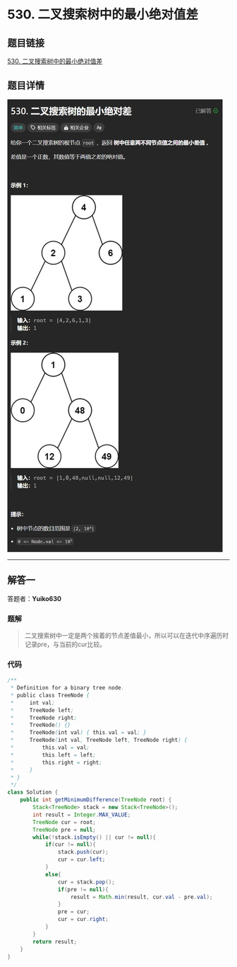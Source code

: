 # 530. 二叉搜索树中的最小绝对值差
## 题目链接  
[530. 二叉搜索树中的最小绝对值差](https://leetcode.cn/problems/minimum-absolute-difference-in-bst/description/)
## 题目详情
![题目图片](Img/530.png)

***
## 解答一
答题者：**Yuiko630**

### 题解
>二叉搜索树中一定是两个挨着的节点差值最小，所以可以在迭代中序遍历时记录pre，与当前的cur比较。

### 代码
``` Java
/**
 * Definition for a binary tree node.
 * public class TreeNode {
 *     int val;
 *     TreeNode left;
 *     TreeNode right;
 *     TreeNode() {}
 *     TreeNode(int val) { this.val = val; }
 *     TreeNode(int val, TreeNode left, TreeNode right) {
 *         this.val = val;
 *         this.left = left;
 *         this.right = right;
 *     }
 * }
 */
class Solution {
    public int getMinimumDifference(TreeNode root) {
        Stack<TreeNode> stack = new Stack<TreeNode>();
        int result = Integer.MAX_VALUE;
        TreeNode cur = root;
        TreeNode pre = null;
        while(!stack.isEmpty() || cur != null){
            if(cur != null){
                stack.push(cur);
                cur = cur.left;
            }
            else{
                cur = stack.pop();
                if(pre != null){
                    result = Math.min(result, cur.val - pre.val);
                }
                pre = cur;
                cur = cur.right;
            }
        }
        return result;
    }
}
```